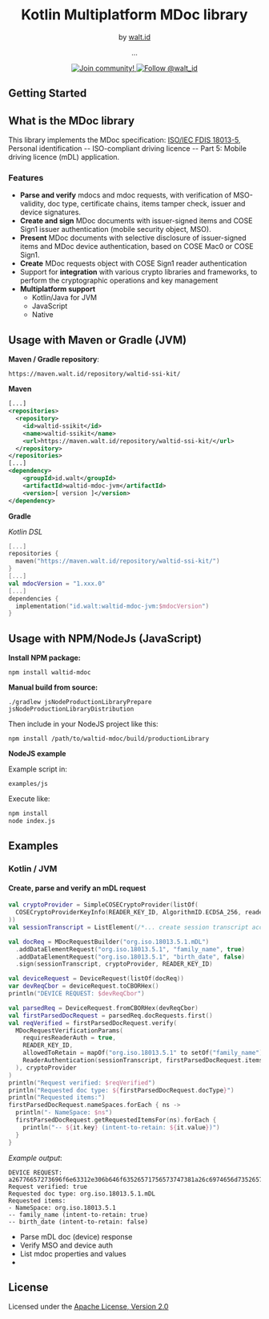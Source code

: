 <div align="center">
 <h1>Kotlin Multiplatform MDoc library</h1>
 <span>by </span><a href="https://walt.id">walt.id</a>
 <p>...<p>
 

<a href="https://walt.id/community">
<img src="https://img.shields.io/badge/Join-The Community-blue.svg?style=flat" alt="Join community!" />
</a>
<a href="https://twitter.com/intent/follow?screen_name=walt_id">
<img src="https://img.shields.io/twitter/follow/walt_id.svg?label=Follow%20@walt_id" alt="Follow @walt_id" />
</a>


</div>

## Getting Started

## What is the MDoc library
This library implements the MDoc specification: [ISO/IEC FDIS 18013-5](https://www.iso.org/standard/69084.html), Personal identification -- ISO-compliant driving licence -- Part 5: Mobile driving licence (mDL) application.

### Features
* **Parse and verify** mdocs and mdoc requests, with verification of MSO-validity, doc type, certificate chains, items tamper check, issuer and device signatures.
* **Create and sign** MDoc documents with issuer-signed items and COSE Sign1 issuer authentication (mobile security object, MSO).
* **Present** MDoc documents with selective disclosure of issuer-signed items and MDoc device authentication, based on COSE Mac0 or COSE Sign1.
* **Create** MDoc requests object with COSE Sign1 reader authentication
* Support for **integration** with various crypto libraries and frameworks, to perform the cryptographic operations and key management
* **Multiplatform support**
  * Kotlin/Java for JVM
  * JavaScript
  * Native

## Usage with Maven or Gradle (JVM)

**Maven / Gradle repository**:

`https://maven.walt.id/repository/waltid-ssi-kit/`

**Maven**

```xml
[...]
<repositories>
  <repository>
    <id>waltid-ssikit</id>
    <name>waltid-ssikit</name>
    <url>https://maven.walt.id/repository/waltid-ssi-kit/</url>
  </repository>
</repositories>
[...]
<dependency>
    <groupId>id.walt</groupId>
    <artifactId>waltid-mdoc-jvm</artifactId>
    <version>[ version ]</version>
</dependency>
```

**Gradle**

_Kotlin DSL_
```kotlin
[...]
repositories {
  maven("https://maven.walt.id/repository/waltid-ssi-kit/")
}
[...]
val mdocVersion = "1.xxx.0"
[...]
dependencies {
  implementation("id.walt:waltid-mdoc-jvm:$mdocVersion")
}
```

## Usage with NPM/NodeJs (JavaScript)

**Install NPM package:**

`npm install waltid-mdoc`

**Manual build from source:**

`./gradlew jsNodeProductionLibraryPrepare jsNodeProductionLibraryDistribution`

Then include in your NodeJS project like this:

`npm install /path/to/waltid-mdoc/build/productionLibrary`

**NodeJS example**

Example script in:

`examples/js`

Execute like:

```bash
npm install
node index.js
```

## Examples
### Kotlin / JVM

#### Create, parse and verify an mDL request

```kotlin
val cryptoProvider = SimpleCOSECryptoProvider(listOf(
  COSECryptoProviderKeyInfo(READER_KEY_ID, AlgorithmID.ECDSA_256, readerKeyPair.public, readerKeyPair.private)
))
val sessionTranscript = ListElement(/*... create session transcript according to ISO/IEC FDIS 18013-5, section 9.1.5.1 ...*/)

val docReq = MDocRequestBuilder("org.iso.18013.5.1.mDL")
  .addDataElementRequest("org.iso.18013.5.1", "family_name", true)
  .addDataElementRequest("org.iso.18013.5.1", "birth_date", false)
  .sign(sessionTranscript, cryptoProvider, READER_KEY_ID)

val deviceRequest = DeviceRequest(listOf(docReq))
var devReqCbor = deviceRequest.toCBORHex()
println("DEVICE REQUEST: $devReqCbor")

val parsedReq = DeviceRequest.fromCBORHex(devReqCbor)
val firstParsedDocRequest = parsedReq.docRequests.first()
val reqVerified = firstParsedDocRequest.verify(
  MDocRequestVerificationParams(
    requiresReaderAuth = true,
    READER_KEY_ID,
    allowedToRetain = mapOf("org.iso.18013.5.1" to setOf("family_name")),
    ReaderAuthentication(sessionTranscript, firstParsedDocRequest.itemsRequest)
  ), cryptoProvider
)
println("Request verified: $reqVerified")
println("Requested doc type: ${firstParsedDocRequest.docType}")
println("Requested items:")
firstParsedDocRequest.nameSpaces.forEach { ns ->
  println("- NameSpace: $ns")
  firstParsedDocRequest.getRequestedItemsFor(ns).forEach {
    println("-- ${it.key} (intent-to-retain: ${it.value})")
  }
}
```
_Example output_:
```text
DEVICE REQUEST: a26776657273696f6e63312e306b646f63526571756573747381a26c6974656d7352657175657374d8185857a267646f6354797065756f72672e69736f2e31383031332e352e312e6d444c6a6e616d65537061636573a1716f72672e69736f2e31383031332e352e31a26b66616d696c795f6e616d65f56a62697274685f64617465f46a726561646572417574688443a10126a11821f6f65840d52b28bbd50252ea93181d9bbcb5b01cbeb11ae442a05bf839dcc3fb9dc6cb92c6fc5eaed6b430ee19a111a1678f2ea959cd8232c6c9828101016caffd3de771
Request verified: true
Requested doc type: org.iso.18013.5.1.mDL
Requested items:
- NameSpace: org.iso.18013.5.1
-- family_name (intent-to-retain: true)
-- birth_date (intent-to-retain: false)
```

* Parse mDL doc (device) response
* Verify MSO and device auth
* List mdoc properties and values
* 



## License

Licensed under the [Apache License, Version 2.0](https://github.com/walt-id/waltid-xyzkit/blob/master/LICENSE)
